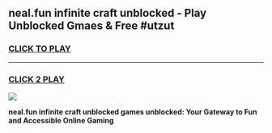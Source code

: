 
## neal.fun infinite craft unblocked - Play Unblocked Gmaes & Free #utzut
<h3>
<a href="https://news.freeplayer.one?title=neal.fun_infinite_craft_unblocked&ref=26F">CLICK TO PLAY</a></h3>
<hr>

<h3>
<a href="https://news.freeplayer.one?title=neal.fun_infinite_craft_unblocked&ref=26F">CLICK 2 PLAY</a>
  
</h3>

<a href="https://news.freeplayer.one?title=neal.fun_infinite_craft_unblocked&ref=26F/"><img src="https://clearcache.store/games.png"></a>


**neal.fun infinite craft unblocked games unblocked: Your Gateway to Fun and Accessible Online Gaming**
